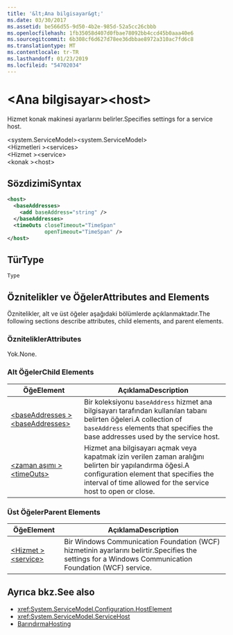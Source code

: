 ```yaml
---
title: '&lt;Ana bilgisayar&gt;'
ms.date: 03/30/2017
ms.assetid: be566d55-9d50-4b2e-985d-52a5cc26cbbb
ms.openlocfilehash: 1fb35058d407d0fbae78092bb4ccd45b0aaa40e6
ms.sourcegitcommit: 6b308cf6d627d78ee36dbbae8972a310ac7fd6c8
ms.translationtype: MT
ms.contentlocale: tr-TR
ms.lasthandoff: 01/23/2019
ms.locfileid: "54702034"
---
```

# <a name="lthostgt"></a><span data-ttu-id="6e0e2-102">&lt;Ana bilgisayar&gt;</span><span class="sxs-lookup"><span data-stu-id="6e0e2-102">&lt;host&gt;</span></span>
<span data-ttu-id="6e0e2-103">Hizmet konak makinesi ayarlarını belirler.</span><span class="sxs-lookup"><span data-stu-id="6e0e2-103">Specifies settings for a service host.</span></span>  
  
 <span data-ttu-id="6e0e2-104">\<system.ServiceModel></span><span class="sxs-lookup"><span data-stu-id="6e0e2-104">\<system.ServiceModel></span></span>  
<span data-ttu-id="6e0e2-105">\<Hizmetleri ></span><span class="sxs-lookup"><span data-stu-id="6e0e2-105">\<services></span></span>  
<span data-ttu-id="6e0e2-106">\<Hizmet ></span><span class="sxs-lookup"><span data-stu-id="6e0e2-106">\<service></span></span>  
<span data-ttu-id="6e0e2-107">\<konak ></span><span class="sxs-lookup"><span data-stu-id="6e0e2-107">\<host></span></span>  
  
## <a name="syntax"></a><span data-ttu-id="6e0e2-108">Sözdizimi</span><span class="sxs-lookup"><span data-stu-id="6e0e2-108">Syntax</span></span>  
  
```xml  
<host>
  <baseAddresses>
    <add baseAddress="string" />
  </baseAddresses>
  <timeOuts closeTimeout="TimeSpan"
            openTimeout="TimeSpan" />
</host>
```  
  
## <a name="type"></a><span data-ttu-id="6e0e2-109">Tür</span><span class="sxs-lookup"><span data-stu-id="6e0e2-109">Type</span></span>  
 `Type`  
  
## <a name="attributes-and-elements"></a><span data-ttu-id="6e0e2-110">Öznitelikler ve Öğeler</span><span class="sxs-lookup"><span data-stu-id="6e0e2-110">Attributes and Elements</span></span>  
 <span data-ttu-id="6e0e2-111">Öznitelikler, alt ve üst öğeler aşağıdaki bölümlerde açıklanmaktadır.</span><span class="sxs-lookup"><span data-stu-id="6e0e2-111">The following sections describe attributes, child elements, and parent elements.</span></span>  
  
### <a name="attributes"></a><span data-ttu-id="6e0e2-112">Öznitelikler</span><span class="sxs-lookup"><span data-stu-id="6e0e2-112">Attributes</span></span>  
 <span data-ttu-id="6e0e2-113">Yok.</span><span class="sxs-lookup"><span data-stu-id="6e0e2-113">None.</span></span>  
  
### <a name="child-elements"></a><span data-ttu-id="6e0e2-114">Alt Öğeler</span><span class="sxs-lookup"><span data-stu-id="6e0e2-114">Child Elements</span></span>  
  
|<span data-ttu-id="6e0e2-115">Öğe</span><span class="sxs-lookup"><span data-stu-id="6e0e2-115">Element</span></span>|<span data-ttu-id="6e0e2-116">Açıklama</span><span class="sxs-lookup"><span data-stu-id="6e0e2-116">Description</span></span>|  
|-------------|-----------------|  
|[<span data-ttu-id="6e0e2-117">\<baseAddresses ></span><span class="sxs-lookup"><span data-stu-id="6e0e2-117">\<baseAddresses></span></span>](../../../../../docs/framework/configure-apps/file-schema/wcf/baseaddresses.md)|<span data-ttu-id="6e0e2-118">Bir koleksiyonu `baseAddress` hizmet ana bilgisayarı tarafından kullanılan tabanı belirten öğeleri.</span><span class="sxs-lookup"><span data-stu-id="6e0e2-118">A collection of `baseAddress` elements that specifies the base addresses used by the service host.</span></span>|  
|[<span data-ttu-id="6e0e2-119">\<zaman aşımı ></span><span class="sxs-lookup"><span data-stu-id="6e0e2-119">\<timeOuts></span></span>](../../../../../docs/framework/configure-apps/file-schema/wcf/timeouts.md)|<span data-ttu-id="6e0e2-120">Hizmet ana bilgisayarı açmak veya kapatmak izin verilen zaman aralığını belirten bir yapılandırma öğesi.</span><span class="sxs-lookup"><span data-stu-id="6e0e2-120">A configuration element that specifies the interval of time allowed for the service host to open or close.</span></span>|  
  
### <a name="parent-elements"></a><span data-ttu-id="6e0e2-121">Üst Öğeler</span><span class="sxs-lookup"><span data-stu-id="6e0e2-121">Parent Elements</span></span>  
  
|<span data-ttu-id="6e0e2-122">Öğe</span><span class="sxs-lookup"><span data-stu-id="6e0e2-122">Element</span></span>|<span data-ttu-id="6e0e2-123">Açıklama</span><span class="sxs-lookup"><span data-stu-id="6e0e2-123">Description</span></span>|  
|-------------|-----------------|  
|[<span data-ttu-id="6e0e2-124">\<Hizmet ></span><span class="sxs-lookup"><span data-stu-id="6e0e2-124">\<service></span></span>](../../../../../docs/framework/configure-apps/file-schema/wcf/service.md)|<span data-ttu-id="6e0e2-125">Bir Windows Communication Foundation (WCF) hizmetinin ayarlarını belirtir.</span><span class="sxs-lookup"><span data-stu-id="6e0e2-125">Specifies the settings for a Windows Communication Foundation (WCF) service.</span></span>|  
  
## <a name="see-also"></a><span data-ttu-id="6e0e2-126">Ayrıca bkz.</span><span class="sxs-lookup"><span data-stu-id="6e0e2-126">See also</span></span>
- <xref:System.ServiceModel.Configuration.HostElement>
- <xref:System.ServiceModel.ServiceHost>
- [<span data-ttu-id="6e0e2-127">Barındırma</span><span class="sxs-lookup"><span data-stu-id="6e0e2-127">Hosting</span></span>](../../../../../docs/framework/wcf/feature-details/hosting.md)
